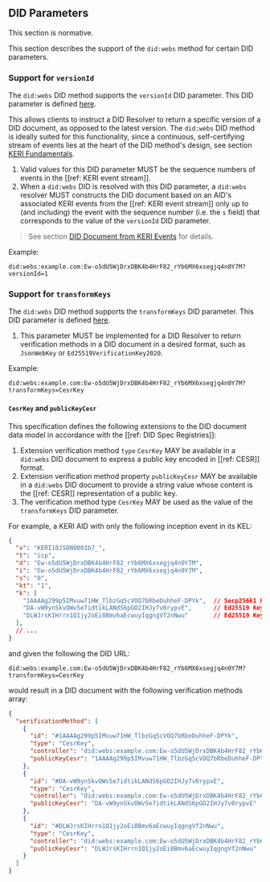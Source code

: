 ## DID Parameters
This section is normative.

This section describes the support of the `did:webs` method for certain DID parameters.

### Support for `versionId`

The `did:webs` DID method supports the `versionId` DID parameter. This DID parameter is defined [here](https://www.w3.org/TR/did-core/#did-parameters).

This allows clients to instruct a DID Resolver to return a specific version of a DID document, as opposed to the latest version. The `did:webs` DID method is ideally suited for this functionality, since a continuous, self-certifying stream of events lies at the heart of the DID method's design, see section [KERI Fundamentals](#keri-fundamentals).

1. Valid values for this DID parameter MUST be the sequence numbers of events in the [[ref: KERI event stream]].
1. When a `did:webs` DID is resolved with this DID parameter, a `did:webs` resolver MUST constructs the DID document based on an AID's associated KERI events from the [[ref: KERI event stream]] only up to (and including) the event with the sequence
number (i.e. the `s` field) that corresponds to the value of the `versionId` DID parameter.

> See section [DID Document from KERI Events](#did-document-from-keri-events) for details.

Example:

```
did:webs:example.com:Ew-o5dU5WjDrxDBK4b4HrF82_rYb6MX6xsegjq4n0Y7M?versionId=1
```

### Support for `transformKeys`

The `did:webs` DID method supports the `transformKeys` DID parameter. This DID parameter is defined [here](https://github.com/decentralized-identity/did-spec-extensions/blob/main/parameters/transform-keys.md).

1. This parameter MUST be implemented for a DID Resolver to return verification methods in a DID document in a desired format, such as `JsonWebKey` or `Ed25519VerificationKey2020`.

Example:

```
did:webs:example.com:Ew-o5dU5WjDrxDBK4b4HrF82_rYb6MX6xsegjq4n0Y7M?transformKeys=CesrKey
```

#### `CesrKey` and `publicKeyCesr`

This specification defines the following extensions to the DID document data model in accordance with the [[ref: DID Spec Registries]]:

1. Extension verification method `type` `CesrKey` MAY be available in a `did:webs` DID document to express a public key encoded in [[ref: CESR]] format.
1. Extension verification method property `publicKeyCesr` MAY be available in a `did:webs` DID document to provide a string value whose content is the [[ref: CESR]] representation of a public key.
1. The verification method type `CesrKey` MAY be used as the value of the `transformKeys` DID parameter.

For example, a KERI AID with only the following inception event in its KEL:
```json
{
  "v": "KERI10JSON0001b7_",
  "t": "icp",
  "d": "Ew-o5dU5WjDrxDBK4b4HrF82_rYb6MX6xsegjq4n0Y7M",
  "i": "Ew-o5dU5WjDrxDBK4b4HrF82_rYb6MX6xsegjq4n0Y7M",
  "s": "0",
  "kt": "1",
  "k": [
    "1AAAAg299p5IMvuw71HW_TlbzGq5cVOQ7bRbeDuhheF-DPYk",  // Secp256k1 Key
    "DA-vW9ynSkvOWv5e7idtikLANdS6pGO2IHJy7v0rypvE",      // Ed25519 Key
    "DLWJrsKIHrrn1Q1jy2oEi8Bmv6aEcwuyIqgngVf2nNwu"       // Ed25519 Key
  ],
  // ...
}
```
and given the following the DID URL:
```
did:webs:example.com:Ew-o5dU5WjDrxDBK4b4HrF82_rYb6MX6xsegjq4n0Y7M?transformKeys=CesrKey
```
would result in a DID document with the following verification methods array:
```json
{
  "verificationMethod": [
    {
      "id": "#1AAAAg299p5IMvuw71HW_TlbzGq5cVOQ7bRbeDuhheF-DPYk",
      "type": "CesrKey",
      "controller": "did:webs:example.com:Ew-o5dU5WjDrxDBK4b4HrF82_rYb6MX6xsegjq4n0Y7M",
      "publicKeyCesr": "1AAAAg299p5IMvuw71HW_TlbzGq5cVOQ7bRbeDuhheF-DPYk"
    },
    {
      "id": "#DA-vW9ynSkvOWv5e7idtikLANdS6pGO2IHJy7v0rypvE",
      "type": "CesrKey",
      "controller": "did:webs:example.com:Ew-o5dU5WjDrxDBK4b4HrF82_rYb6MX6xsegjq4n0Y7M",
      "publicKeyCesr": "DA-vW9ynSkvOWv5e7idtikLANdS6pGO2IHJy7v0rypvE"
    },
    {
      "id": "#DLWJrsKIHrrn1Q1jy2oEi8Bmv6aEcwuyIqgngVf2nNwu",
      "type": "CesrKey",
      "controller": "did:webs:example.com:Ew-o5dU5WjDrxDBK4b4HrF82_rYb6MX6xsegjq4n0Y7M",
      "publicKeyCesr": "DLWJrsKIHrrn1Q1jy2oEi8Bmv6aEcwuyIqgngVf2nNwu"
    }
  ]
}
```
